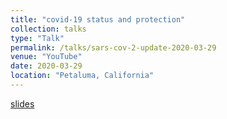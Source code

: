 ```yaml
---
title: "covid-19 status and protection"
collection: talks
type: "Talk"
permalink: /talks/sars-cov-2-update-2020-03-29
venue: "YouTube"
date: 2020-03-29
location: "Petaluma, California"
---
```


[slides](https://docs.google.com/presentation/d/1ij6_kPHTjaG2r15y4ePwvhHXna_tE44I/edit?usp=sharing&ouid=111921703376295511800&rtpof=true&sd=true)  


